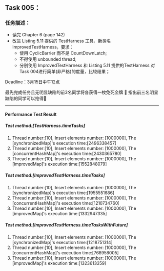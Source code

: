 ## **Task 005：**

### 任务描述：

- 读完 Chapter 6 (page 142)
- 改进 Listing 5.11 提供的 TestHarness 工具，新类名 ImprovedTestHarness，要求：
  - 使用 CyclicBarrier 而不是 CountDownLatch;
  - 不得使用 unbounded thread;
  - 分别使用 ImprovedTestHarness 和 Listing 5.11 提供的TestHarness 对 Task 004进行简单(非严格)的度量，比较结果；

Deadline：3月15日中午12点

最先完成任务且无明显缺陷的前3名同学将各获得一枚免死金牌 🏅️
指出前三名明显缺陷的同学可以抢得🏅️


------

#### Performance Test Result
##### Test method:[TestHarness.timeTasks]
1. Thread number:[10], Insert elements number: [1000000], The [synchronizedMap]'s execution time:[2496338457]
2. Thread number:[10], Insert elements number: [1000000], The [concurrentHashMap]'s execution time:[2430365780]
3. Thread number:[10], Insert elements number: [1000000], The [improvedMap]'s execution time:[1552848079]

##### Test method:[ImprovedTestHarness.timeTasks]
1. Thread number:[10], Insert elements number: [1000000], The [synchronizedMap]'s execution time:[1955551686]
2. Thread number:[10], Insert elements number: [1000000], The [concurrentHashMap]'s execution time:[1210734760]
3. Thread number:[10], Insert elements number: [1000000], The [improvedMap]'s execution time:[1332947335]

##### Test method:[ImprovedTestHarness.timeTasksWithFuture]
1. Thread number:[10], Insert elements number: [1000000], The [synchronizedMap]'s execution time:[1218751314]
2. Thread number:[10], Insert elements number: [1000000], The [concurrentHashMap]'s execution time:[768958005]
3. Thread number:[10], Insert elements number: [1000000], The [improvedMap]'s execution time:[1323613359]